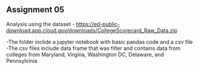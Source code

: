 ## Assignment 05

Analysis using the dataset - https://ed-public-download.app.cloud.gov/downloads/CollegeScorecard_Raw_Data.zip 

-The folder inclide a jupyter notebook with basic pandas code and a csv file
-The csv files include data frame that was filter and contains data from colleges from Maryland, Virgina, Washington DC, Delaware, and Pennsylvinia

